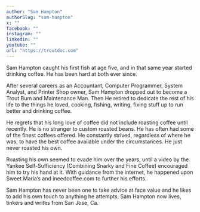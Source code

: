 ```yaml
---
author: "Sam Hampton"
authorSlug: "sam-hampton"
x: ""
facebook: ""
instagram: ""
linkedin: ""
youtube: ""
url: "https://troutdoc.com"
---
```


Sam Hampton caught his first fish at age five, and in that same year started drinking coffee. He has been hard at both ever since.

After several careers as an Accountant, Computer Programmer, System Analyst, and Printer Shop owner, Sam Hampton dropped out to become a Trout Bum and Maintenance Man. Then He retired to dedicate the rest of his life to the things he loved, cooking, fishing, writing, fixing stuff up to run better and drinking coffee.

He regrets that his long love of coffee did not include roasting coffee until recently. He is no stranger to custom roasted beans. He has often had some of the finest coffees offered. He constantly strived, regardless of where he was, to have the best coffee available under the circumstances. He just never roasted his own.

Roasting his own seemed to evade him over the years, until a video by the Yankee Self-Sufficiency (Combining Snarky and Fine Coffee) encouraged him to try his hand at it. With guidance from the internet, he happened upon Sweet Maria’s and ineedcoffee.com to further his efforts.

Sam Hampton has never been one to take advice at face value and he likes to add his own touch to anything he attempts. Sam Hampton now lives, tinkers and writes from San Jose, Ca.
